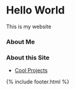 # Hello World

This is my website

### About Me


### About this Site


- [Cool Projects](pages/cool_projects.md)


{% include footer.html %}
